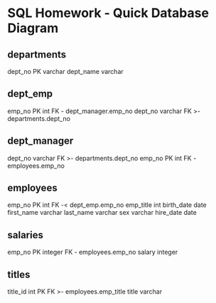 # SQL Homework - Quick Database Diagram

departments
-
dept_no PK varchar
dept_name varchar

dept_emp
-
emp_no PK int FK - dept_manager.emp_no
dept_no varchar FK >- departments.dept_no


dept_manager
-
dept_no varchar FK >- departments.dept_no
emp_no PK int FK - employees.emp_no



employees
-
emp_no PK int FK -< dept_emp.emp_no
emp_title int
birth_date date
first_name varchar
last_name varchar
sex varchar
hire_date date

salaries
-
emp_no PK integer FK - employees.emp_no
salary integer


titles
-
title_id int PK FK >- employees.emp_title
title varchar